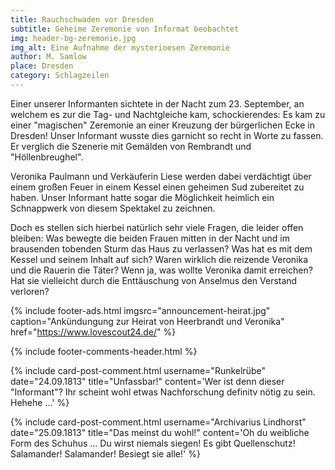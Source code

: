 ```yaml
---
title: Rauchschwaden vor Dresden
subtitle: Geheime Zeremonie von Informat beobachtet
img: header-bg-zeremonie.jpg
img_alt: Eine Aufnahme der mysterioesen Zeremonie
author: M. Samlow
place: Dresden
category: Schlagzeilen
---
```


Einer unserer Informanten sichtete in der Nacht zum 23. September, an welchem es zur die Tag- und Nachtgleiche kam, schockierendes: Es kam zu einer "magischen" Zeremonie an einer Kreuzung der bürgerlichen Ecke in Dresden! Unser Informant wusste dies garnicht so recht in Worte zu fassen. Er verglich die Szenerie mit Gemälden von Rembrandt und "Höllenbreughel".

Veronika Paulmann und Verkäuferin Liese werden dabei verdächtigt über einem großen Feuer in einem Kessel einen geheimen Sud zubereitet zu haben. Unser Informant hatte sogar die Möglichkeit heimlich ein Schnappwerk von diesem Spektakel zu zeichnen. 

Doch es stellen sich hierbei natürlich sehr viele Fragen, die leider offen bleiben: Was bewegte die beiden Frauen mitten in der Nacht und im brausenden tobenden Sturm das Haus zu verlassen? Was hat es mit dem Kessel und seinem Inhalt auf sich? Waren wirklich die reizende Veronika und die Rauerin die Täter? Wenn ja, was wollte Veronika damit erreichen? Hat sie vielleicht durch die Enttäuschung von Anselmus den Verstand verloren?


{% include footer-ads.html 
  imgsrc="announcement-heirat.jpg"
  caption="Ankündungung zur Heirat von Heerbrandt und Veronika"
  href="https://www.lovescout24.de/"
%}

{% include footer-comments-header.html %}

{% include card-post-comment.html 
  username="Runkelrübe"
  date="24.09.1813"
  title="Unfassbar!"
  content='Wer ist denn dieser "Informant"? Ihr scheint wohl etwas Nachforschung definitv nötig zu sein. Hehehe ...'
%}

{% include card-post-comment.html 
  username="Archivarius Lindhorst"
  date="25.09.1813"
  title="Das meinst du wohl!"
  content='Oh du weibliche Form des Schuhus ... Du wirst niemals siegen! Es gibt Quellenschutz! Salamander! Salamander! Besiegt sie alle!'
%}